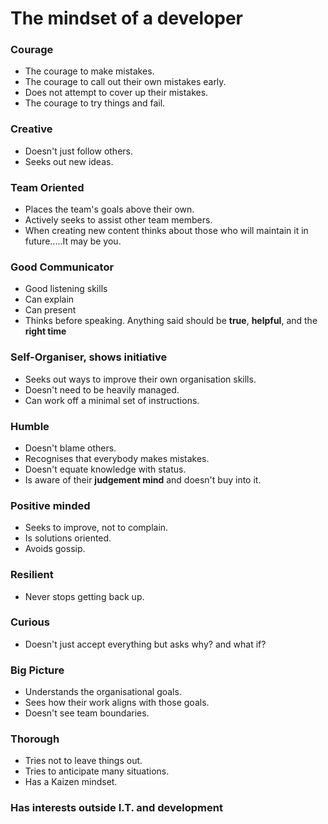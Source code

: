 # The mindset of a developer

### Courage
- The courage to make mistakes.
- The courage to call out their own mistakes early.
- Does not attempt to cover up their mistakes.
- The courage to try things and fail.

### Creative
- Doesn't just follow others.
- Seeks out new ideas.

### Team Oriented
- Places the team's goals above their own.
- Actively seeks to assist other team members.
- When creating new content thinks about those who will maintain it in future.....It may be you. 


### Good Communicator
- Good listening skills
- Can explain
- Can present
- Thinks before speaking. Anything said should be **true**, **helpful**, and the **right time**

### Self-Organiser, shows initiative
- Seeks out ways to improve their own organisation skills.
- Doesn't need to be heavily managed.
- Can work off a minimal set of instructions.

### Humble
- Doesn't blame others.
- Recognises that everybody makes mistakes.
- Doesn't equate knowledge with status.
- Is aware of their **judgement mind** and doesn't buy into it.

### Positive minded
- Seeks to improve, not to complain.
- Is solutions oriented.
- Avoids gossip.

### Resilient
- Never stops getting back up.

### Curious
- Doesn't just accept everything but asks why? and what if?

### Big Picture
- Understands the organisational goals.
- Sees how their work aligns with those goals.
- Doesn't see team boundaries.

### Thorough
- Tries not to leave things out.
- Tries to anticipate many situations.
- Has a Kaizen mindset.

### Has interests outside I.T. and development

